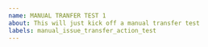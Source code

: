 ```yaml
---
name: MANUAL TRANFER TEST 1
about: This will just kick off a manual transfer test
labels: manual_issue_transfer_action_test
---
```


